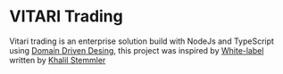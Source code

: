 # VITARI Trading

Vitari trading is an enterprise solution build with NodeJs and TypeScript using [Domain Driven Desing](https://en.wikipedia.org/wiki/Domain-driven_design), this project was inspired by [White-label](https://github.com/stemmlerjs/white-label/tree/feature/either-monad) written by [Khalil Stemmler](https://twitter.com/stemmlerjs)